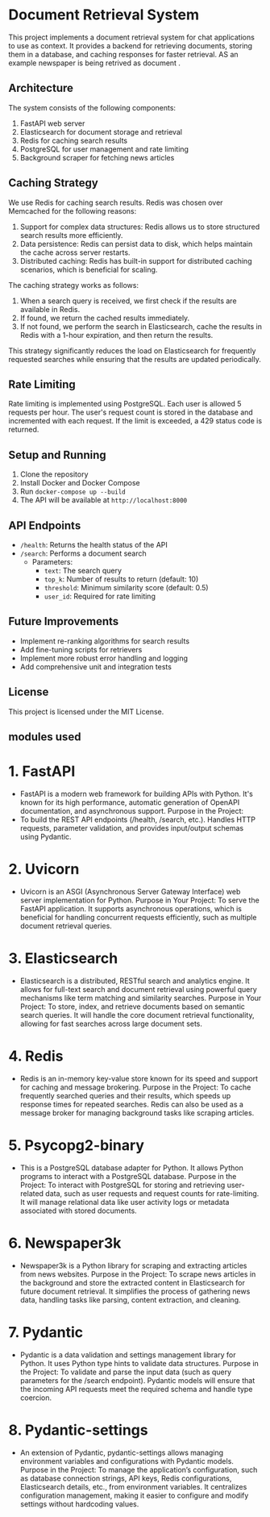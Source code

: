 # Document Retrieval System

This project implements a document retrieval system for chat applications to use as context. It provides a backend for retrieving documents, storing them in a database, and caching responses for faster retrieval.
  AS an example newspaper is being retrived as document .
## Architecture

The system consists of the following components:

1. FastAPI web server
2. Elasticsearch for document storage and retrieval
3. Redis for caching search results
4. PostgreSQL for user management and rate limiting
5. Background scraper for fetching news articles

## Caching Strategy

We use Redis for caching search results. Redis was chosen over Memcached for the following reasons:

1. Support for complex data structures: Redis allows us to store structured search results more efficiently.
2. Data persistence: Redis can persist data to disk, which helps maintain the cache across server restarts.
3. Distributed caching: Redis has built-in support for distributed caching scenarios, which is beneficial for scaling.

The caching strategy works as follows:

1. When a search query is received, we first check if the results are available in Redis.
2. If found, we return the cached results immediately.
3. If not found, we perform the search in Elasticsearch, cache the results in Redis with a 1-hour expiration, and then return the results.

This strategy significantly reduces the load on Elasticsearch for frequently requested searches while ensuring that the results are updated periodically.

## Rate Limiting

Rate limiting is implemented using PostgreSQL. Each user is allowed 5 requests per hour. The user's request count is stored in the database and incremented with each request. If the limit is exceeded, a 429 status code is returned.

## Setup and Running

1. Clone the repository
2. Install Docker and Docker Compose
3. Run `docker-compose up --build`
4. The API will be available at `http://localhost:8000`

## API Endpoints

- `/health`: Returns the health status of the API
- `/search`: Performs a document search
  - Parameters:
    - `text`: The search query
    - `top_k`: Number of results to return (default: 10)
    - `threshold`: Minimum similarity score (default: 0.5)
    - `user_id`: Required for rate limiting

## Future Improvements

- Implement re-ranking algorithms for search results
- Add fine-tuning scripts for retrievers
- Implement more robust error handling and logging
- Add comprehensive unit and integration tests

## License

This project is licensed under the MIT License.


## modules used

# 1. FastAPI
- FastAPI is a modern web framework for building APIs with Python. It's known for its high performance, automatic generation of OpenAPI documentation, and asynchronous support.
Purpose in the Project:
- To build the REST API endpoints (/health, /search, etc.).
Handles HTTP requests, parameter validation, and provides input/output schemas using Pydantic.
# 2. Uvicorn
- Uvicorn is an ASGI (Asynchronous Server Gateway Interface) web server implementation for Python.
Purpose in Your Project:
To serve the FastAPI application. It supports asynchronous operations, which is beneficial for handling concurrent requests efficiently, such as multiple document retrieval queries.
# 3. Elasticsearch
- Elasticsearch is a distributed, RESTful search and analytics engine. It allows for full-text search and document retrieval using powerful query mechanisms like term matching and similarity searches.
Purpose in Your Project:
To store, index, and retrieve documents based on semantic search queries. It will handle the core document retrieval functionality, allowing for fast searches across large document sets.
# 4. Redis
- Redis is an in-memory key-value store known for its speed and support for caching and message brokering.
Purpose in the  Project:
To cache frequently searched queries and their results, which speeds up response times for repeated searches.
Redis can also be used as a message broker for managing background tasks like scraping articles.
# 5. Psycopg2-binary
- This is a PostgreSQL database adapter for Python. It allows Python programs to interact with a PostgreSQL database.
Purpose in the Project:
To interact with PostgreSQL for storing and retrieving user-related data, such as user requests and request counts for rate-limiting.
It will manage relational data like user activity logs or metadata associated with stored documents.
# 6. Newspaper3k
- Newspaper3k is a Python library for scraping and extracting articles from news websites.
Purpose in the Project:
To scrape news articles in the background and store the extracted content in Elasticsearch for future document retrieval.
It simplifies the process of gathering news data, handling tasks like parsing, content extraction, and cleaning.
# 7. Pydantic
- Pydantic is a data validation and settings management library for Python. It uses Python type hints to validate data structures.
Purpose in the Project:
To validate and parse the input data (such as query parameters for the /search endpoint).
Pydantic models will ensure that the incoming API requests meet the required schema and handle type coercion.
# 8. Pydantic-settings
- An extension of Pydantic, pydantic-settings allows managing environment variables and configurations with Pydantic models.
Purpose in the Project:
To manage the application’s configuration, such as database connection strings, API keys, Redis configurations, Elasticsearch details, etc., from environment variables.
It centralizes configuration management, making it easier to configure and modify settings without hardcoding values.
